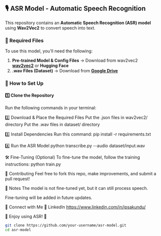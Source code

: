 ## 🎙️ ASR Model - Automatic Speech Recognition  

This repository contains an **Automatic Speech Recognition (ASR) model** using **Wav2Vec2** to convert speech into text.  

### 🔹 Required Files  
To use this model, you'll need the following:  
1. **Pre-trained Model & Config Files** → Download from wav2vec2 **[wav2vec2]([your_drive_link_here](https://github.com/aiwithipsa/ASR-Model/tree/main/wav2vec2))** or **Hugging Face**  
2. **.wav Files (Dataset)** → Download from **[Google Drive](your_drive_link_here)**  

### 📌 How to Set Up  

#### **1️⃣ Clone the Repository**  
Run the following commands in your terminal:  


2️⃣ Download & Place the Required Files
Put the .json files in wav2vec2/ directory
Put the .wav files in dataset/ directory

3️⃣ Install Dependencies
Run this command:
pip install -r requirements.txt

4️⃣ Run the ASR Model
python transcribe.py --audio dataset/input.wav

🛠 Fine-Tuning (Optional)
To fine-tune the model, follow the training instructions:
python train.py

🤝 Contributing
Feel free to fork this repo, make improvements, and submit a pull request!

📌 Notes
The model is not fine-tuned yet, but it can still process speech.

Fine-tuning will be added in future updates.


📢 Connect with Me
🔗 LinkedIn https://www.linkedin.com/in/ipsakundu/

🔹 Enjoy using ASR! 🔹


```bash
git clone https://github.com/your-username/asr-model.git
cd asr-model
